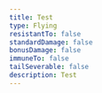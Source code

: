 ```yaml
---
title: Test
type: Flying
resistantTo: false
standardDamage: false
bonusDamage: false
immuneTo: false
tailSeverable: false
description: Test
---
```


